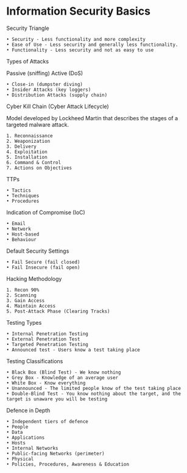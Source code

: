 Information Security Basics
===========================

Security Triangle

	• Security - Less functionality and more complexity
	• Ease of Use - Less security and generally less functionality.
	• Functionality - Less security and not as easy to use

Types of Attacks

Passive (sniffing)
Active (DoS)

	• Close-in (dumpster diving)
	• Insider Attacks (key loggers)
	• Distribution Attacks (supply chain)
	
Cyber Kill Chain (Cyber Attack Lifecycle)

Model developed by Lockheed Martin that describes the stages of a targeted malware attack.

	1. Reconnaissance
	2. Weaponization
	3. Delivery
	4. Exploitation
	5. Installation
	6. Command & Control
	7. Actions on Objectives
	
TTPs

	• Tactics
	• Techniques
	• Procedures
	
Indication of Compromise (IoC)

	• Email
	• Network
	• Host-based
	• Behaviour
	
Default Security Settings

	• Fail Secure (fail closed)
	• Fail Insecure (fail open)
	
Hacking Methodology

	1. Recon 90%
	2. Scanning
	3. Gain Access
	4. Maintain Access
	5. Post-Attack Phase (Clearing Tracks)

Testing Types

	• Internal Penetration Testing
	• External Penetration Test
	• Targeted Penetration Testing
	• Announced test - Users know a test taking place
	
Testing Classifications

	• Black Box (Blind Test) - We know nothing
	• Grey Box - Knowledge of an average user
	• White Box - Know everything
	• Unannounced - The limited people know of the test taking place
	• Double-Blind Test - You know nothing about the target, and the target is unaware you will be testing
	
Defence in Depth

	• Independent tiers of defence
	• People
	• Data
	• Applications
	• Hosts
	• Internal Networks
	• Public-facing Networks (perimeter)
	• Physical
	• Policies, Procedures, Awareness & Education
